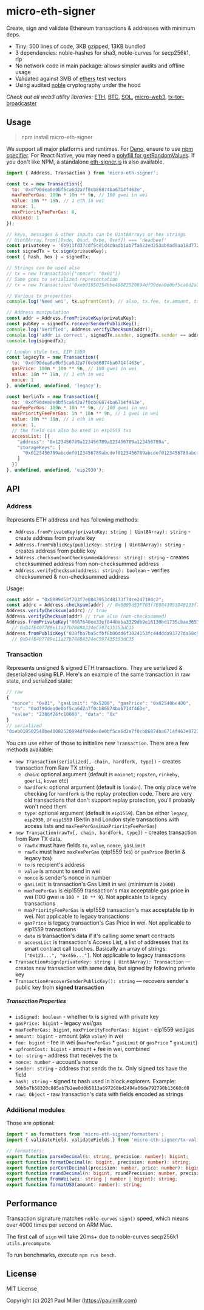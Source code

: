 # micro-eth-signer

Create, sign and validate Ethereum transactions & addresses with minimum deps.

- Tiny: 500 lines of code, 3KB gzipped, 13KB bundled
- 3 dependencies: noble-hashes for sha3, noble-curves for secp256k1, rlp
- No network code in main package: allows simpler audits and offline usage
- Validated against 3MB of [ethers](https://github.com/ethers-io/ethers.js/) test vectors
- Using audited [noble](https://paulmillr.com/noble/) cryptography under the hood

*Check out all web3 utility libraries:* [ETH](https://github.com/paulmillr/micro-eth-signer), [BTC](https://github.com/paulmillr/scure-btc-signer), [SOL](https://github.com/paulmillr/micro-sol-signer), [micro-web3](https://github.com/paulmillr/micro-web3), [tx-tor-broadcaster](https://github.com/paulmillr/tx-tor-broadcaster)

## Usage

> npm install micro-eth-signer

We support all major platforms and runtimes.
For [Deno](https://deno.land), ensure to use [npm specifier](https://deno.land/manual@v1.28.0/node/npm_specifiers).
For React Native, you may need a [polyfill for getRandomValues](https://github.com/LinusU/react-native-get-random-values).
If you don't like NPM, a standalone [eth-signer.js](https://github.com/paulmillr/micro-eth-signer/releases) is also available.

```js
import { Address, Transaction } from 'micro-eth-signer';

const tx = new Transaction({
  to: '0xdf90dea0e0bf5ca6d2a7f0cb86874ba6714f463e',
  maxFeePerGas: 100n * 10n ** 9n, // 100 gwei in wei
  value: 10n ** 18n, // 1 eth in wei
  nonce: 1,
  maxPriorityFeePerGas: 0,
  chainId: 1
});

// keys, messages & other inputs can be Uint8Arrays or hex strings
// Uint8Array.from([0xde, 0xad, 0xbe, 0xef]) === 'deadbeef'
const privateKey = '6b911fd37cdf5c81d4c0adb1ab7fa822ed253ab0ad9aa18d77257c88b29b718e';
const signedTx = tx.sign(privateKey);
const { hash, hex } = signedTx;

// Strings can be used also
// tx = new Transaction({"nonce": "0x01"})
// Same goes to serialized representation
// tx = new Transaction('0xeb018502540be40082520894df90dea0e0bf5ca6d2a7f0cb86874ba6714f463e872386f26fc1000080808080');

// Various tx properties
console.log('Need wei', tx.upfrontCost); // also, tx.fee, tx.amount, tx.sender, etc

// Address manipulation
const addr = Address.fromPrivateKey(privateKey);
const pubKey = signedTx.recoverSenderPublicKey();
console.log('Verified', Address.verifyChecksum(addr));
console.log('addr is correct', signedTx.sender, signedTx.sender == addr);
console.log(signedTx);

// London style txs, EIP 1559
const legacyTx = new Transaction({
  to: '0xdf90dea0e0bf5ca6d2a7f0cb86874ba6714f463e',
  gasPrice: 100n * 10n ** 9n, // 100 gwei in wei
  value: 10n ** 18n, // 1 eth in wei
  nonce: 1
}, undefined, undefined, 'legacy');

const berlinTx = new Transaction({
  to: '0xdf90dea0e0bf5ca6d2a7f0cb86874ba6714f463e',
  maxFeePerGas: 100n * 10n ** 9n, // 100 gwei in wei
  maxPriorityFeePerGas: 1n * 10n ** 9n, // 1 gwei in wei
  value: 10n ** 18n, // 1 eth in wei
  nonce: 1,
  // the field can also be used in eip1559 txs
  accessList: [{
    "address": "0x123456789a123456789a123456789a123456789a",
    "storageKeys": [
      "0x0123456789abcdef0123456789abcdef0123456789abcdef0123456789abcdef"
    ]
  }]
}, undefined, undefined, 'eip2930');
```

## API

### Address

Represents ETH address and has following methods:

- `Address.fromPrivateKey(privateKey: string | Uint8Array): string` - create address from private key
- `Address.fromPublicKey(publicKey: string | Uint8Array): string` - creates address from public key
- `Address.checksum(nonChecksummedAddress: string): string` - creates checksummed address from non-checksummed address
- `Address.verifyChecksum(address: string): boolean` - verifies checksummed & non-checksummed address

Usage:

```js
const addr = "0x0089d53f703f7e0843953d48133f74ce247184c2";
const addrc = Address.checksum(addr) // 0x0089d53F703f7E0843953D48133f74cE247184c2
Address.verifyChecksum(addrc) // true
Address.verifyChecksum(addr) // true also (non-checksummed)
Address.fromPrivateKey("0687640ee33ef844baba3329db9e16130bd1735cbae3657bd64aed25e9a5c377")
  // 0xD4fE407789e11a27b7888A324eC597435353dC35
Address.fromPublicKey("030fba7ba5cfbf8b00dd6f3024153fc44ddda93727da58c99326eb0edd08195cdb")
  // 0xD4fE407789e11a27b7888A324eC597435353dC35
```

### Transaction

Represents unsigned & signed ETH transactions. They are serialized & deserialized using RLP. Here's an example of the same transaction in raw state, and serialized state:

```js
// raw
{
  "nonce": "0x01", "gasLimit": "0x5208", "gasPrice": "0x02540be400",
  "to": "0xdf90dea0e0bf5ca6d2a7f0cb86874ba6714f463e",
  "value": "2386f26fc10000", "data": "0x"
}
// serialized
"0xeb018502540be40082520894df90dea0e0bf5ca6d2a7f0cb86874ba6714f463e872386f26fc1000080808080"
```

You can use either of those to initialize new `Transaction`. There are a few methods available:

- `new Transaction(serialized[, chain, hardfork, type])` - creates transaction from Raw TX string.
    - `chain`: optional argument (default is `mainnet`; `ropsten`, `rinkeby`, `goerli`, `kovan` etc)
    - `hardfork`: optional argument (default is `london`). The only place we're checking for `hardfork`
      is the replay protection code. There are very old transactions that don't support replay protection,
      you'll probably won't need them
    - `type`: optional argument (default is `eip1559`). Can be either `legacy`, `eip2930`, or `eip1559`
      (Berlin and London style transactions with access lists and `maxFeePerGas`/`maxPriorityFeePerGas`)
- `new Transaction(rawTx[, chain, hardfork, type])` - creates transaction from Raw TX data.
    - `rawTx` must have fields `to`, `value`, `nonce`, `gasLimit`
    - `rawTx` must have `maxFeePerGas` (eip1559 txs) or `gasPrice` (berlin & legacy txs)
    - `to` is recipient's address
    - `value` is amount to send in wei
    - `nonce` is sender's nonce in number
    - `gasLimit` is transaction's Gas Limit in wei (minimum is `21000`)
    - `maxFeePerGas` is eip1559 transaction's max acceptable gas price in wei (100 gwei is `100 * 10 ** 9`). Not applicable to legacy transactions
    - `maxPriorityFeePerGas` is eip1559 transaction's max acceptable tip in wei. Not applicable to legacy transactions
    - `gasPrice` is legacy transaction's Gas Price in wei. Not applicable to eip1559 transactions
    - `data` is transaction's data if it's calling some smart contracts
    - `accessList` is transaction's Access List, a list of addresses that its smart contract call touches. Basically an array of strings: `["0x123...", "0x456..."]`. Not applicable to legacy transactions
- `Transaction#sign(privateKey: string | Uint8Array): Transaction` —
  creates new transaction with same data, but signed by following private key
- `Transaction#recoverSenderPublicKey(): string` — recovers sender's public key from **signed transaction**

##### Transaction Properties

- `isSigned: boolean` - whether tx is signed with private key
- `gasPrice: bigint` - legacy wei/gas
- `maxFeePerGas: bigint`, `maxPriorityFeePerGas: bigint` - eip1559 wei/gas
- `amount: bigint` - amount (aka `value`) in wei
- `fee: bigint` - fee in wei (`maxFeePerGas` * `gasLimit` or `gasPrice` * `gasLimit`)
- `upfrontCost: bigint` - amount + fee in wei, combined
- `to: string` - address that receives the tx
- `nonce: number` - account's nonce
- `sender: string` - address that sends the tx. Only signed txs have the field
- `hash: string` - signed tx hash used in block explorers. Example: `50b6e7b58320c885ab7b2ee0d0b5813a697268bd2494a06de792790b13668c08`
- `raw: Object` - raw transaction's data with fields encoded as strings

### Additional modules

Those are optional:

```ts
import * as formatters from 'micro-eth-signer/formatters';
import { validateField, validateFields } from 'micro-eth-signer/tx-validator'

// formatters:
export function parseDecimal(s: string, precision: number): bigint;
export function formatDecimal(n: bigint, precision: number): string;
export function perCentDecimal(precision: number, price: number): bigint;
export function roundDecimal(n: bigint, roundPrecision: number, precision?: number, price?: number): bigint;
export function fromWei(wei: string | number | bigint): string;
export function formatUSD(amount: number): string;
```

## Performance

Transaction signature matches `noble-curves` `sign()` speed, which means over 4000 times per second on ARM Mac.

The first call of `sign` will take 20ms+ due to noble-curves secp256k1 `utils.precompute`.

To run benchmarks, execute `npm run bench`.

## License

MIT License

Copyright (c) 2021 Paul Miller (https://paulmillr.com)

